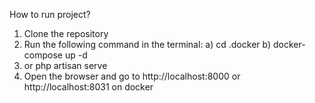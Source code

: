 How to run project? 

1. Clone the repository
2. Run the following command in the terminal:
a) cd .docker
b) docker-compose up -d
3. or php artisan serve
4. Open the browser and go to http://localhost:8000 or http://localhost:8031 on docker

